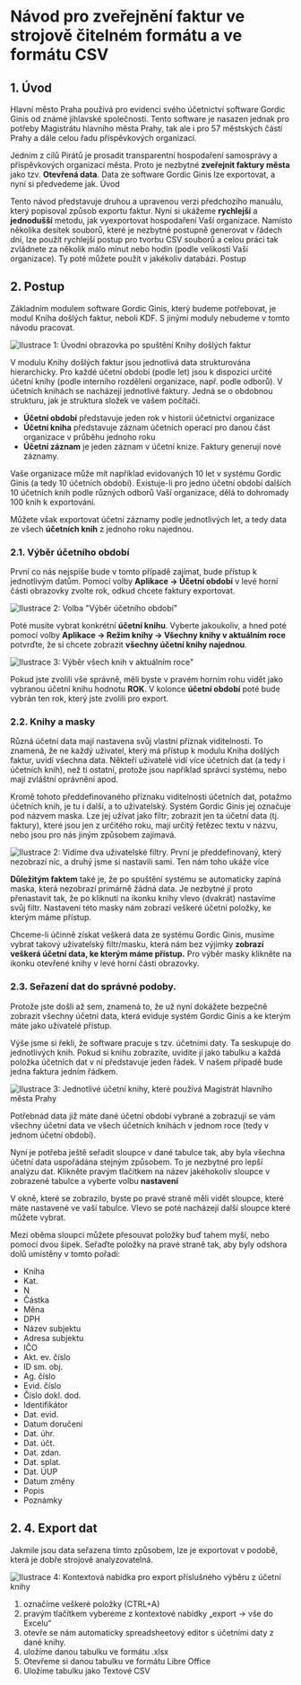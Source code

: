 # Návod pro zveřejnění faktur ve strojově čitelném formátu a ve formátu CSV

## 1. Úvod

Hlavní město Praha používá pro evidenci svého účetnictví software Gordic Ginis od známé jihlavské společnosti. Tento software je nasazen jednak pro potřeby Magistrátu hlavního města Prahy, tak ale i pro 57 městských částí Prahy a dále celou řadu příspěvkových organizací. 

Jedním z cílů Pirátů je prosadit transparentní hospodaření samosprávy a příspěvkových organizací města. Proto je nezbytné **zveřejnit faktury města** jako tzv. **Otevřená data**. Data ze software Gordic Ginis lze exportovat, a nyní si předvedeme jak. 
Úvod

Tento návod představuje druhou a upravenou verzi předchozího manuálu, který popisoval způsob exportu faktur. Nyní si ukážeme **rychlejší** a **jednodušší** metodu, jak vyexportovat hospodaření Vaší organizace. Namísto několika desítek souborů, které je nezbytné postupně generovat v řádech dní, lze použít rychlejší postup pro tvorbu CSV souborů a celou práci tak zvládnete za několik málo minut nebo hodin (podle velikosti Vaší organizace). Ty poté můžete použít v jakékoliv databázi.
Postup

## 2. Postup

Základním modulem software Gordic Ginis, který budeme potřebovat, je modul Kniha došlých faktur, neboli KDF. S jinými moduly nebudeme v tomto návodu pracovat.

![Ilustrace 1: Úvodní obrazovka po spuštění Knihy došlých faktur](ginis/1.png)

V modulu Knihy došlých faktur jsou jednotlivá data strukturována hierarchicky. Pro každé účetní období (podle let) jsou k dispozici určité účetní knihy (podle interního rozdělení organizace, např. podle odborů). V účetních knihách se nacházejí jednotlivé faktury. Jedná se o obdobnou strukturu, jak je struktura složek ve vašem počítači. 

* **Účetní období** představuje jeden rok v historii účetnictví organizace
* **Účetní kniha** představuje záznam účetních operací pro danou část organizace v průběhu jednoho roku
* **Účetní záznam** je jeden záznam v účetní knize. Faktury generují nové záznamy. 

Vaše organizace může mít například evidovaných 10 let v systému Gordic Ginis (a tedy 10 účetních období). Existuje-li pro jedno účetní období dalších 10 účetních knih podle různých odborů Vaší organizace, dělá to dohromady 100 knih k exportování. 

Můžete však exportovat účetní záznamy podle jednotlivých let, a tedy data ze všech **účetních knih** z jednoho roku najednou.

### 2.1. Výběr účetního období

První co nás nejspíše bude v tomto případě zajímat, bude přístup k jednotlivým datům. Pomocí volby **Aplikace → Účetní období** v levé horní části obrazovky zvolte rok, odkud chcete faktury exportovat. 

![Ilustrace 2: Volba "Výběr účetního období"](ginis-start.png)

Poté musíte vybrat konkrétní **účetní knihu**. Vyberte jakoukoliv, a hned poté pomocí volby **Aplikace → Režim knihy → Všechny knihy v aktuálním roce** potvrďte, že si chcete zobrazit **všechny účetní knihy najednou**. 

![Ilustrace 3: Výběr všech knih v aktuálním roce"](ginis-kniha.png)

Pokud jste zvolili vše správně, měli byste v pravém horním rohu vidět jako vybranou účetní knihu hodnotu **ROK**. V kolonce **účetní období** poté bude vybrán ten rok, který jste zvolili pro export.

### 2.2. Knihy a masky

Různá účetní data mají nastavena svůj vlastní příznak viditelnosti. To znamená, že ne každý uživatel, který má přístup k modulu Kniha došlých faktur, uvidí všechna data. Někteří uživatelé vidí více účetních dat (a tedy i účetních knih), než ti ostatní, protože jsou například správci systému, nebo mají zvláštní oprávnění apod.

Kromě tohoto předdefinovaného příznaku viditelnosti účetních dat, potažmo účetních knih, je tu i další, a to uživatelský. Systém Gordic Ginis jej označuje pod názvem maska. Lze jej užívat jako filtr; zobrazit jen ta účetní data (tj. faktury), které jsou jen z určitého roku, mají určitý řetězec textu v názvu, nebo jsou pro nás jiným způsobem zajímavá.

![Ilustrace 2: Vidíme dva uživatelské filtry. První je předdefinovaný, který nezobrazí nic, a druhý jsme si nastavili sami. Ten nám toho ukáže více](ginis/2.png)

**Důležitým faktem** také je, že po spuštění systému se automaticky zapíná maska, která nezobrazí primárně žádná data. Je nezbytné jí proto přenastavit tak, že po kliknutí na ikonku knihy vlevo (dvakrát) nastavíme svůj filtr. Nastavení této masky nám zobrazí veškeré účetní položky, ke kterým máme přístup.

Chceme-li účinně získat veškerá data ze systému Gordic Ginis, musíme vybrat takový uživatelský filtr/masku, která nám bez výjimky **zobrazí veškerá účetní data, ke kterým máme přístup.** Pro výběr masky klikněte na ikonku otevřené knihy v levé horní části obrazovky.

### 2.3. Seřazení dat do správné podoby.

Protože jste došli až sem, znamená to, že už nyní dokážete bezpečně zobrazit všechny účetní data, která eviduje systém Gordic Ginis a ke kterým máte jako uživatelé přístup. 

Výše jsme si řekli, že software pracuje s tzv. účetními daty. Ta seskupuje do jednotlivých knih. Pokud si knihu zobrazíte, uvidíte jí jako tabulku a každá položka účetních dat v ní představuje jeden řádek. V našem případě bude jedna faktura jedním řádkem.

![Ilustrace 3: Jednotlivé účetní knihy, které používá Magistrát hlavního města Prahy](ginis/3.png)

Potřebnád data již máte dané účetní období vybrané a zobrazují se vám všechny účetní data ve všech účetních knihách v jednom roce (tedy v jednom účetní období).

Nyní je potřeba ještě seřadit sloupce v dané tabulce tak, aby byla všechna účetní data uspořádána stejným způsobem. To je nezbytné pro lepší analýzu dat. Klikněte pravým tlačítkem na název jakéhokoliv sloupce v zobrazené tabulce a vyberte volbu **nastavení**

V okně, které se zobrazilo, byste po pravé straně měli vidět sloupce, které máte nastavené ve vaší tabulce. Vlevo se poté nacházejí další sloupce které můžete vybrat. 

Mezi oběma sloupci můžete přesouvat položky buď tahem myší, nebo pomocí dvou šipek. Seřaďte položky na pravé straně tak, aby byly odshora dolů umístěny v tomto pořadí: 

* Kniha
* Kat.
* N
* Částka
* Měna
* DPH
* Název subjektu
* Adresa subjektu
* IČO
* Akt. ev. číslo
* ID sm. obj.
* Ag. číslo
* Evid. číslo
* Číslo dokl. dod.
* Identifikátor
* Dat. evid.
* Datum doručení
* Dat. úhr.
* Dat. účt.
* Dat. zdan.
* Dat. splat.
* Dat. ÚUP
* Datum změny
* Popis
* Poznámky

## 2. 4. Export dat

Jakmile jsou data seřazena tímto způsobem, lze je exportovat v podobě, která je dobře strojově analyzovatelná.

![Ilustrace 4: Kontextová nabídka pro export příslušného výběru z účetní knihy](ginis/4.png)

1. označíme veškeré položky (CTRL+A)
2. pravým tlačítkem vybereme z kontextové nabídky „export → vše do Excelu“
3. otevře se nám automaticky spreadsheetový editor s účetními daty z dané knihy.
4. uložíme danou tabulku ve formátu .xlsx
5. Otevřeme si danou tabulku ve formátu Libre Office
6. Uložíme tabulku jako Textové CSV
